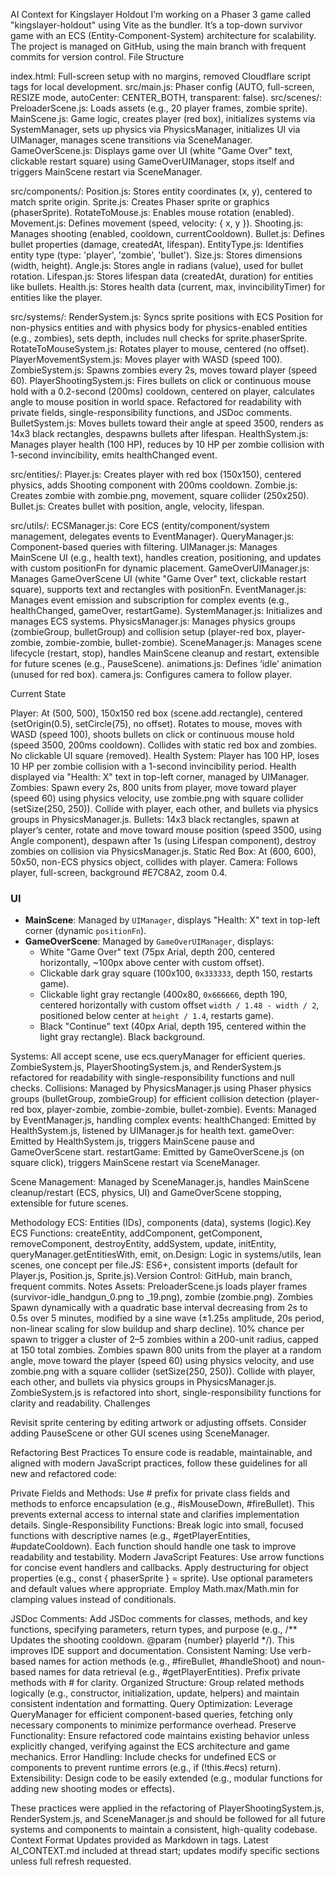AI Context for Kingslayer Holdout
I’m working on a Phaser 3 game called "kingslayer-holdout" using Vite as the bundler. It’s a top-down survivor game with an ECS (Entity-Component-System) architecture for scalability. The project is managed on GitHub, using the main branch with frequent commits for version control.
File Structure

index.html: Full-screen setup with no margins, removed Cloudflare script tags for local development.
src/main.js: Phaser config (AUTO, full-screen, RESIZE mode, autoCenter: CENTER_BOTH, transparent: false).
src/scenes/:
PreloaderScene.js: Loads assets (e.g., 20 player frames, zombie sprite).
MainScene.js: Game logic, creates player (red box), initializes systems via SystemManager, sets up physics via PhysicsManager, initializes UI via UIManager, manages scene transitions via SceneManager.
GameOverScene.js: Displays game over UI (white "Game Over" text, clickable restart square) using GameOverUIManager, stops itself and triggers MainScene restart via SceneManager.


src/components/:
Position.js: Stores entity coordinates (x, y), centered to match sprite origin.
Sprite.js: Creates Phaser sprite or graphics (phaserSprite).
RotateToMouse.js: Enables mouse rotation (enabled).
Movement.js: Defines movement (speed, velocity: { x, y }).
Shooting.js: Manages shooting (enabled, cooldown, currentCooldown).
Bullet.js: Defines bullet properties (damage, createdAt, lifespan).
EntityType.js: Identifies entity type (type: 'player', 'zombie', 'bullet').
Size.js: Stores dimensions (width, height).
Angle.js: Stores angle in radians (value), used for bullet rotation.
Lifespan.js: Stores lifespan data (createdAt, duration) for entities like bullets.
Health.js: Stores health data (current, max, invincibilityTimer) for entities like the player.


src/systems/:
RenderSystem.js: Syncs sprite positions with ECS Position for non-physics entities and with physics body for physics-enabled entities (e.g., zombies), sets depth, includes null checks for sprite.phaserSprite.
RotateToMouseSystem.js: Rotates player to mouse, centered (no offset).
PlayerMovementSystem.js: Moves player with WASD (speed 100).
ZombieSystem.js: Spawns zombies every 2s, moves toward player (speed 60).
PlayerShootingSystem.js: Fires bullets on click or continuous mouse hold with a 0.2-second (200ms) cooldown, centered on player, calculates angle to mouse position in world space. Refactored for readability with private fields, single-responsibility functions, and JSDoc comments.
BulletSystem.js: Moves bullets toward their angle at speed 3500, renders as 14x3 black rectangles, despawns bullets after lifespan.
HealthSystem.js: Manages player health (100 HP), reduces by 10 HP per zombie collision with 1-second invincibility, emits healthChanged event.


src/entities/:
Player.js: Creates player with red box (150x150), centered physics, adds Shooting component with 200ms cooldown.
Zombie.js: Creates zombie with zombie.png, movement, square collider (250x250).
Bullet.js: Creates bullet with position, angle, velocity, lifespan.


src/utils/:
ECSManager.js: Core ECS (entity/component/system management, delegates events to EventManager).
QueryManager.js: Component-based queries with filtering.
UIManager.js: Manages MainScene UI (e.g., health text), handles creation, positioning, and updates with custom positionFn for dynamic placement.
GameOverUIManager.js: Manages GameOverScene UI (white "Game Over" text, clickable restart square), supports text and rectangles with positionFn.
EventManager.js: Manages event emission and subscription for complex events (e.g., healthChanged, gameOver, restartGame).
SystemManager.js: Initializes and manages ECS systems.
PhysicsManager.js: Manages physics groups (zombieGroup, bulletGroup) and collision setup (player-red box, player-zombie, zombie-zombie, bullet-zombie).
SceneManager.js: Manages scene lifecycle (restart, stop), handles MainScene cleanup and restart, extensible for future scenes (e.g., PauseScene).
animations.js: Defines ‘idle’ animation (unused for red box).
camera.js: Configures camera to follow player.



Current State

Player: At (500, 500), 150x150 red box (scene.add.rectangle), centered (setOrigin(0.5), setCircle(75), no offset). Rotates to mouse, moves with WASD (speed 100), shoots bullets on click or continuous mouse hold (speed 3500, 200ms cooldown). Collides with static red box and zombies. No clickable UI square (removed).
Health System: Player has 100 HP, loses 10 HP per zombie collision with a 1-second invincibility period. Health displayed via "Health: X" text in top-left corner, managed by UIManager.
Zombies: Spawn every 2s, 800 units from player, move toward player (speed 60) using physics velocity, use zombie.png with square collider (setSize(250, 250)). Collide with player, each other, and bullets via physics groups in PhysicsManager.js.
Bullets: 14x3 black rectangles, spawn at player’s center, rotate and move toward mouse position (speed 3500, using Angle component), despawn after 1s (using Lifespan component), destroy zombies on collision via PhysicsManager.js.
Static Red Box: At (600, 600), 50x50, non-ECS physics object, collides with player.
Camera: Follows player, full-screen, background #E7C8A2, zoom 0.4.

### UI
- **MainScene**: Managed by `UIManager`, displays "Health: X" text in top-left corner (dynamic `positionFn`).
- **GameOverScene**: Managed by `GameOverUIManager`, displays:
  - White "Game Over" text (75px Arial, depth 200, centered horizontally, ~100px above center with custom offset).
  - Clickable dark gray square (100x100, `0x333333`, depth 150, restarts game).
  - Clickable light gray rectangle (400x80, `0x666666`, depth 190, centered horizontally with custom offset `width / 1.48 - width / 2`, positioned below center at `height / 1.4`, restarts game).
  - Black "Continue" text (40px Arial, depth 195, centered within the light gray rectangle).
  Black background.



Systems: All accept scene, use ecs.queryManager for efficient queries. ZombieSystem.js, PlayerShootingSystem.js, and RenderSystem.js refactored for readability with single-responsibility functions and null checks.
Collisions: Managed by PhysicsManager.js using Phaser physics groups (bulletGroup, zombieGroup) for efficient collision detection (player-red box, player-zombie, zombie-zombie, bullet-zombie).
Events: Managed by EventManager.js, handling complex events:
healthChanged: Emitted by HealthSystem.js, listened by UIManager.js for health text.
gameOver: Emitted by HealthSystem.js, triggers MainScene pause and GameOverScene start.
restartGame: Emitted by GameOverScene.js (on square click), triggers MainScene restart via SceneManager.


Scene Management: Managed by SceneManager.js, handles MainScene cleanup/restart (ECS, physics, UI) and GameOverScene stopping, extensible for future scenes.

Methodology
ECS: Entities (IDs), components (data), systems (logic).Key ECS Functions: createEntity, addComponent, getComponent, removeComponent, destroyEntity, addSystem, update, initEntity, queryManager.getEntitiesWith, emit, on.Design: Logic in systems/utils, lean scenes, one concept per file.JS: ES6+, consistent imports (default for Player.js, Position.js, Sprite.js).Version Control: GitHub, main branch, frequent commits.
Notes
Assets: PreloaderScene.js loads player frames (survivor-idle_handgun_0.png to _19.png), zombie (zombie.png).
Zombies
Spawn dynamically with a quadratic base interval decreasing from 2s to 0.5s over 5 minutes, modified by a sine wave (±1.25s amplitude, 20s period, non-linear scaling for slow buildup and sharp decline). 10% chance per spawn to trigger a cluster of 2–5 zombies within a 200-unit radius, capped at 150 total zombies. Zombies spawn 800 units from the player at a random angle, move toward the player (speed 60) using physics velocity, and use zombie.png with a square collider (setSize(250, 250)). Collide with player, each other, and bullets via physics groups in PhysicsManager.js. ZombieSystem.js is refactored into short, single-responsibility functions for clarity and readability.
Challenges

Revisit sprite centering by editing artwork or adjusting offsets.
Consider adding PauseScene or other GUI scenes using SceneManager.

Refactoring Best Practices
To ensure code is readable, maintainable, and aligned with modern JavaScript practices, follow these guidelines for all new and refactored code:

Private Fields and Methods: Use # prefix for private class fields and methods to enforce encapsulation (e.g., #isMouseDown, #fireBullet). This prevents external access to internal state and clarifies implementation details.
Single-Responsibility Functions: Break logic into small, focused functions with descriptive names (e.g., #getPlayerEntities, #updateCooldown). Each function should handle one task to improve readability and testability.
Modern JavaScript Features:
Use arrow functions for concise event handlers and callbacks.
Apply destructuring for object properties (e.g., const { phaserSprite } = sprite).
Use optional parameters and default values where appropriate.
Employ Math.max/Math.min for clamping values instead of conditionals.


JSDoc Comments: Add JSDoc comments for classes, methods, and key functions, specifying parameters, return types, and purpose (e.g., /** Updates the shooting cooldown. @param {number} playerId */). This improves IDE support and documentation.
Consistent Naming: Use verb-based names for action methods (e.g., #fireBullet, #handleShoot) and noun-based names for data retrieval (e.g., #getPlayerEntities). Prefix private methods with # for clarity.
Organized Structure: Group related methods logically (e.g., constructor, initialization, update, helpers) and maintain consistent indentation and formatting.
Query Optimization: Leverage QueryManager for efficient component-based queries, fetching only necessary components to minimize performance overhead.
Preserve Functionality: Ensure refactored code maintains existing behavior unless explicitly changed, verifying against the ECS architecture and game mechanics.
Error Handling: Include checks for undefined ECS or components to prevent runtime errors (e.g., if (!this.#ecs) return).
Extensibility: Design code to be easily extended (e.g., modular functions for adding new shooting modes or effects).

These practices were applied in the refactoring of PlayerShootingSystem.js, RenderSystem.js, and SceneManager.js and should be followed for all future systems and components to maintain a consistent, high-quality codebase.
Context Format
Updates provided as Markdown in  tags. Latest AI_CONTEXT.md included at thread start; updates modify specific sections unless full refresh requested.
